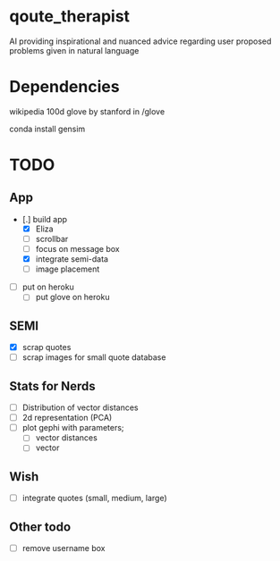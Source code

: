 # qoute_therapist
AI providing inspirational and nuanced advice regarding user proposed problems given in natural language

# Dependencies

wikipedia 100d glove by stanford in /glove

conda install gensim

# TODO

## App

- [.] build app 
  - [X] Eliza  
  - [ ] scrollbar
  - [ ] focus on message box
  - [X] integrate semi-data
  - [ ] image placement
- [ ] put on heroku
  - [ ] put glove on heroku

## SEMI

- [X] scrap quotes
- [ ] scrap images for small quote database
 
## Stats for Nerds

- [ ] Distribution of vector distances
- [ ] 2d representation (PCA)
- [ ] plot gephi with parameters;
  - [ ] vector distances
  - [ ] vector

## Wish

- [ ] integrate quotes (small, medium, large)

## Other todo

- [ ] remove username box
